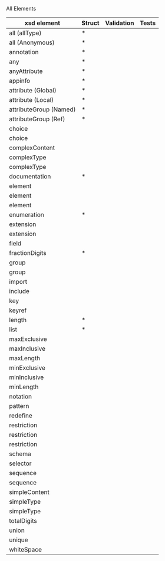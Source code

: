All Elements

| xsd element                | Struct | Validation | Tests |
| -------------------------- | ------ | ---------- | ----- |
|all (allType)| * |
|all (Anonymous)| * |
|annotation| * |
|any| * |
|anyAttribute| * |
|appinfo| * |
|attribute (Global)| * |
|attribute (Local)| * |
|attributeGroup (Named)| * |
|attributeGroup (Ref)| * |
|choice
|choice
|complexContent
|complexType
|complexType
|documentation| * |
|element
|element
|element
|enumeration| * |
|extension
|extension
|field
|fractionDigits| * |
|group
|group
|import
|include
|key
|keyref
|length| * |
|list| * |
|maxExclusive
|maxInclusive
|maxLength
|minExclusive
|minInclusive
|minLength
|notation
|pattern
|redefine
|restriction
|restriction
|restriction
|schema
|selector
|sequence
|sequence
|simpleContent
|simpleType
|simpleType
|totalDigits
|union
|unique
|whiteSpace